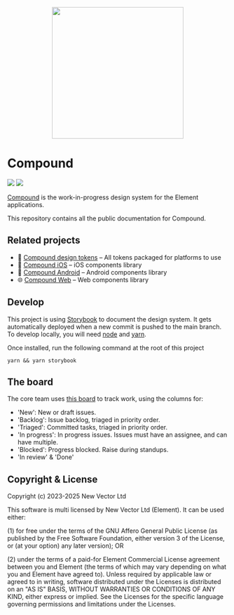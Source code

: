 <p align="center"><img src="https://compound.element.io/logo-readme.png" width="300" alt="" /></p>

# Compound

[![](https://img.shields.io/badge/-Storybook-ff4785?logo=Storybook&logoColor=white&style=flat-square)](https://compound.element.io) [![](https://img.shields.io/github/license/vector-im/compound)](https://github.com/vector-im/compound/blob/main/LICENSE)

[Compound](https://compound.element.io) is the work-in-progress
design system for the Element applications.

This repository contains all the public documentation for Compound.

## Related projects

- 🎨 [Compound design tokens](https://github.com/vector-im/compound-design-tokens) – All tokens packaged for platforms to use
- 📱 [Compound iOS](https://github.com/vector-im/compound-ios) – iOS components library
- 🤖 [Compound Android](https://github.com/vector-im/compound-android) – Android components library
- 🌐 [Compound Web](https://github.com/vector-im/compound-web) – Web components library

## Develop

This project is using [Storybook](https://storybook.js.org/) to document the design system. It gets automatically deployed
when a new commit is pushed to the main branch. To develop locally, you will need [node](https://nodejs.org/en/) and [yarn](https://classic.yarnpkg.com/lang/en/).

Once installed, run the following command at the root of this project

```
yarn && yarn storybook
```
## The board

The core team uses [this board]([url](https://github.com/orgs/vector-im/projects/52/)https://github.com/orgs/vector-im/projects/52/) to track work, using the columns for:

- 'New': New or draft issues.
- 'Backlog': Issue backlog, triaged in priority order.
- 'Triaged': Committed tasks, triaged in priority order.
- 'In progress': In progress issues. Issues must have an assignee, and can have multiple.
- 'Blocked': Progress blocked. Raise during standups.
- 'In review' & 'Done'

## Copyright & License

Copyright (c) 2023-2025 New Vector Ltd

This software is multi licensed by New Vector Ltd (Element). It can be used either:

(1) for free under the terms of the GNU Affero General Public License (as published by the Free Software Foundation, either version 3 of the License, or (at your option) any later version); OR

(2) under the terms of a paid-for Element Commercial License agreement between you and Element (the terms of which may vary depending on what you and Element have agreed to).
Unless required by applicable law or agreed to in writing, software distributed under the Licenses is distributed on an "AS IS" BASIS, WITHOUT WARRANTIES OR CONDITIONS OF ANY KIND, either express or implied. See the Licenses for the specific language governing permissions and limitations under the Licenses.
